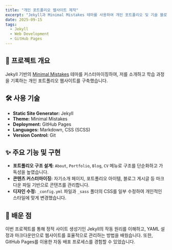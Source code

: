 ```yaml
---
title: "개인 포트폴리오 웹사이트 제작"
excerpt: "Jekyll과 Minimal Mistakes 테마를 사용하여 개인 포트폴리오 및 기술 블로그를 제작한 프로젝트입니다."
date: 2025-09-15
tags:
  - Jekyll
  - Web Development
  - GitHub Pages
---
```


## 🚀 프로젝트 개요

Jekyll 기반의 [Minimal Mistakes](https://mmistakes.github.io/minimal-mistakes/) 테마를 커스터마이징하여, 저를 소개하고 학습 과정을 기록하는 개인 포트폴리오 웹사이트를 구축했습니다.

## 🛠️ 사용 기술

*   **Static Site Generator:** Jekyll
*   **Theme:** Minimal Mistakes
*   **Deployment:** GitHub Pages
*   **Languages:** Markdown, CSS (SCSS)
*   **Version Control:** Git

## ✨ 주요 기능 및 구현

*   **포트폴리오 구조 설계:** `About`, `Portfolio`, `Blog`, `CV` 메뉴로 구조를 단순화하고 가독성을 높였습니다.
*   **콘텐츠 커스터마이징:** 자기소개 페이지, 포트폴리오 아이템, 블로그 게시글 등 마크다운 파일 기반으로 콘텐츠를 관리합니다.
*   **디자인 수정:** `_config.yml` 파일과 `_sass` 폴더의 CSS를 일부 수정하여 개인적인 스타일에 맞게 변경했습니다.

## 📝 배운 점

이번 프로젝트를 통해 정적 사이트 생성기인 Jekyll의 작동 원리를 이해하고, YAML 설정과 마크다운만으로 웹사이트를 효율적으로 관리하는 방법을 배웠습니다. 또한, GitHub Pages를 이용한 자동 배포 프로세스를 경험할 수 있었습니다.
